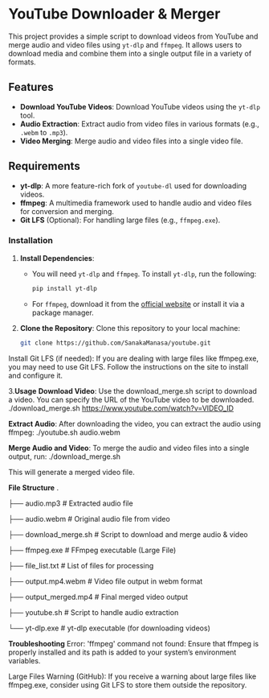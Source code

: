 # YouTube Downloader & Merger

This project provides a simple script to download videos from YouTube and merge audio and video files using `yt-dlp` and `ffmpeg`. It allows users to download media and combine them into a single output file in a variety of formats.

## Features
- **Download YouTube Videos**: Download YouTube videos using the `yt-dlp` tool.
- **Audio Extraction**: Extract audio from video files in various formats (e.g., `.webm` to `.mp3`).
- **Video Merging**: Merge audio and video files into a single video file.

## Requirements
- **yt-dlp**: A more feature-rich fork of `youtube-dl` used for downloading videos.
- **ffmpeg**: A multimedia framework used to handle audio and video files for conversion and merging.
- **Git LFS** (Optional): For handling large files (e.g., `ffmpeg.exe`).

### Installation

1. **Install Dependencies**:
   - You will need `yt-dlp` and `ffmpeg`. To install `yt-dlp`, run the following:
     ```bash
     pip install yt-dlp
     ```
   - For `ffmpeg`, download it from the [official website](https://ffmpeg.org/download.html) or install it via a package manager.

2. **Clone the Repository**:
   Clone this repository to your local machine:
   ```bash
   git clone https://github.com/SanakaManasa/youtube.git
Install Git LFS (if needed): If you are dealing with large files like ffmpeg.exe, you may need to use Git LFS. Follow the instructions on the site to install and configure it.

3.**Usage**
**Download Video**: Use the download_merge.sh script to download a video. You can specify the URL of the YouTube video to be downloaded.
./download_merge.sh https://www.youtube.com/watch?v=VIDEO_ID

**Extract Audio**: After downloading the video, you can extract the audio using ffmpeg:
./youtube.sh audio.webm

**Merge Audio and Video**: To merge the audio and video files into a single output, run:
./download_merge.sh

This will generate a merged video file.

**File Structure**
.

├── audio.mp3                # Extracted audio file

├── audio.webm               # Original audio file from video

├── download_merge.sh        # Script to download and merge audio & video

├── ffmpeg.exe               # FFmpeg executable (Large File)

├── file_list.txt            # List of files for processing

├── output.mp4.webm          # Video file output in webm format

├── output_merged.mp4        # Final merged video output

├── youtube.sh               # Script to handle audio extraction

└── yt-dlp.exe               # yt-dlp executable (for downloading videos)

**Troubleshooting**
Error: 'ffmpeg' command not found: Ensure that ffmpeg is properly installed and its path is added to your system’s environment variables.

Large Files Warning (GitHub): If you receive a warning about large files like ffmpeg.exe, consider using Git LFS to store them outside the repository.
